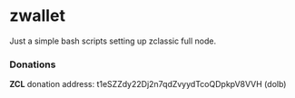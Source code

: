 # zwallet

Just a simple bash scripts setting up zclassic full node.



### Donations

**ZCL** donation address: t1eSZZdy22Dj2n7qdZvyydTcoQDpkpV8VVH (dolb)
